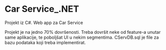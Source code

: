 # Car Service_.NET
 Projekt iz C#. Web app za Car Service

 Projekt je na jedno 70% dovršenosti. Treba dovršit neke od feature-a unutar same aplikacije, te poboljšat UI u nekim segmentima.
 CServDB.sql je file za bazu podataka koji treba implementirat.
